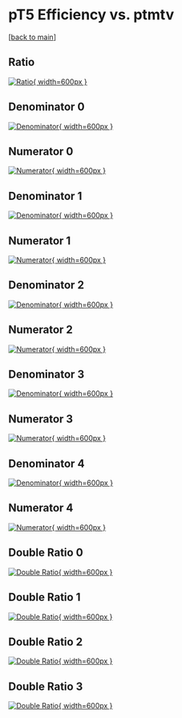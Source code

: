 # pT5 Efficiency vs. ptmtv

[[back to main](./)]



## Ratio

[![Ratio](../mtv/var/pT5_loweta_211_1_eff_ptmtv.png){ width=600px }](../mtv/var/pT5_loweta_211_1_eff_ptmtv.pdf)

## Denominator 0

[![Denominator](../mtv/den/pT5_loweta_211_1_eff_ptmtv_den0.png){ width=600px }](../mtv/den/pT5_loweta_211_1_eff_ptmtv_den0.pdf)

## Numerator 0

[![Numerator](../mtv/num/pT5_loweta_211_1_eff_ptmtv_num0.png){ width=600px }](../mtv/num/pT5_loweta_211_1_eff_ptmtv_num0.pdf)

## Denominator 1

[![Denominator](../mtv/den/pT5_loweta_211_1_eff_ptmtv_den1.png){ width=600px }](../mtv/den/pT5_loweta_211_1_eff_ptmtv_den1.pdf)

## Numerator 1

[![Numerator](../mtv/num/pT5_loweta_211_1_eff_ptmtv_num1.png){ width=600px }](../mtv/num/pT5_loweta_211_1_eff_ptmtv_num1.pdf)

## Denominator 2

[![Denominator](../mtv/den/pT5_loweta_211_1_eff_ptmtv_den2.png){ width=600px }](../mtv/den/pT5_loweta_211_1_eff_ptmtv_den2.pdf)

## Numerator 2

[![Numerator](../mtv/num/pT5_loweta_211_1_eff_ptmtv_num2.png){ width=600px }](../mtv/num/pT5_loweta_211_1_eff_ptmtv_num2.pdf)

## Denominator 3

[![Denominator](../mtv/den/pT5_loweta_211_1_eff_ptmtv_den3.png){ width=600px }](../mtv/den/pT5_loweta_211_1_eff_ptmtv_den3.pdf)

## Numerator 3

[![Numerator](../mtv/num/pT5_loweta_211_1_eff_ptmtv_num3.png){ width=600px }](../mtv/num/pT5_loweta_211_1_eff_ptmtv_num3.pdf)

## Denominator 4

[![Denominator](../mtv/den/pT5_loweta_211_1_eff_ptmtv_den4.png){ width=600px }](../mtv/den/pT5_loweta_211_1_eff_ptmtv_den4.pdf)

## Numerator 4

[![Numerator](../mtv/num/pT5_loweta_211_1_eff_ptmtv_num4.png){ width=600px }](../mtv/num/pT5_loweta_211_1_eff_ptmtv_num4.pdf)

## Double Ratio 0

[![Double Ratio](../mtv/ratio/pT5_loweta_211_1_eff_ptmtv_ratio0.png){ width=600px }](../mtv/ratio/pT5_loweta_211_1_eff_ptmtv_ratio0.pdf)

## Double Ratio 1

[![Double Ratio](../mtv/ratio/pT5_loweta_211_1_eff_ptmtv_ratio1.png){ width=600px }](../mtv/ratio/pT5_loweta_211_1_eff_ptmtv_ratio1.pdf)

## Double Ratio 2

[![Double Ratio](../mtv/ratio/pT5_loweta_211_1_eff_ptmtv_ratio2.png){ width=600px }](../mtv/ratio/pT5_loweta_211_1_eff_ptmtv_ratio2.pdf)

## Double Ratio 3

[![Double Ratio](../mtv/ratio/pT5_loweta_211_1_eff_ptmtv_ratio3.png){ width=600px }](../mtv/ratio/pT5_loweta_211_1_eff_ptmtv_ratio3.pdf)

